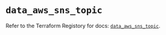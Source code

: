 # `data_aws_sns_topic`

Refer to the Terraform Registory for docs: [`data_aws_sns_topic`](https://registry.terraform.io/providers/hashicorp/aws/5.8.0/docs/data-sources/sns_topic).
